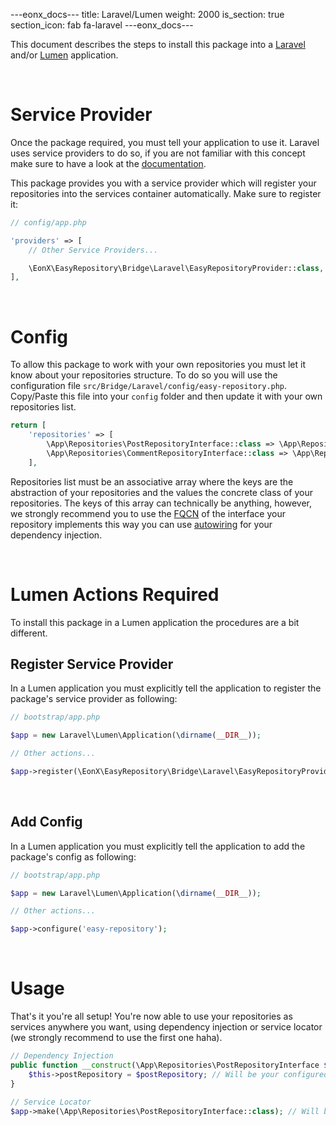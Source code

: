 ---eonx_docs---
title: Laravel/Lumen
weight: 2000
is_section: true
section_icon: fab fa-laravel
---eonx_docs---

This document describes the steps to install this package into a [Laravel][1] and/or [Lumen][2] application.

<br>

# Service Provider

Once the package required, you must tell your application to use it. Laravel uses service providers to do so, if you are
not familiar with this concept make sure to have a look at the [documentation][4].

This package provides you with a service provider which will register your repositories into the services container
automatically. Make sure to register it:

```php
// config/app.php

'providers' => [
    // Other Service Providers...

    \EonX\EasyRepository\Bridge\Laravel\EasyRepositoryProvider::class,
],
```

<br>

# Config

To allow this package to work with your own repositories you must let it know about your repositories structure. To do
so you will use the configuration file `src/Bridge/Laravel/config/easy-repository.php`. Copy/Paste this file into your
`config` folder and then update it with your own repositories list.

```php
return [
    'repositories' => [
        \App\Repositories\PostRepositoryInterface::class => \App\Repositories\PostRepository::class,
        \App\Repositories\CommentRepositoryInterface::class => \App\Repositories\CommentRepository::class,
    ],
```

Repositories list must be an associative array where the keys are the abstraction of your repositories
and the values the concrete class of your repositories. The keys of this array can technically be anything, however,
we strongly recommend you to use the [FQCN][5] of the interface your repository implements this way you can use
[autowiring][6] for your dependency injection.

<br>

# Lumen Actions Required

To install this package in a Lumen application the procedures are a bit different.

## Register Service Provider

In a Lumen application you must explicitly tell the application to register the package's service provider as following:

```php
// bootstrap/app.php

$app = new Laravel\Lumen\Application(\dirname(__DIR__));

// Other actions...

$app->register(\EonX\EasyRepository\Bridge\Laravel\EasyRepositoryProvider::class);
```

<br>

## Add Config

In a Lumen application you must explicitly tell the application to add the package's config as following:

```php
// bootstrap/app.php

$app = new Laravel\Lumen\Application(\dirname(__DIR__));

// Other actions...

$app->configure('easy-repository');
```

<br>

# Usage

That's it you're all setup! You're now able to use your repositories as services anywhere you want, using dependency
injection or service locator (we strongly recommend to use the first one haha).

```php
// Dependency Injection
public function __construct(\App\Repositories\PostRepositoryInterface $postRepository) {
    $this->postRepository = $postRepository; // Will be your configured repository implementation
}

// Service Locator
$app->make(\App\Repositories\PostRepositoryInterface::class); // Will be your configured repository implementation as well
```

[1]: https://laravel.com/
[2]: https://lumen.laravel.com/
[4]: https://laravel.com/docs/5.7/providers
[5]: https://en.wikipedia.org/wiki/Fully_qualified_name
[6]: http://php-di.org/doc/autowiring.html
